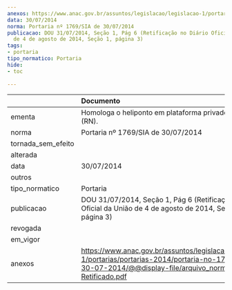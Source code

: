 ```yaml
---
anexos: https://www.anac.gov.br/assuntos/legislacao/legislacao-1/portarias/portarias-2014/portaria-no-1769-sia-de-30-07-2014/@@display-file/arquivo_norma/-Retificado.pdf
data: 30/07/2014
norma: Portaria nº 1769/SIA de 30/07/2014
publicacao: DOU 31/07/2014, Seção 1, Pág 6 (Retificação no Diário Oficial da União
  de 4 de agosto de 2014, Seção 1, página 3)
tags:
- portaria
tipo_normatico: Portaria
hide: 
- toc 
 
---
```


|                    | Documento                                                                                                                                                         |
|:-------------------|:------------------------------------------------------------------------------------------------------------------------------------------------------------------|
| ementa             | Homologa o heliponto em plataforma privado ATUM-3 (RN).                                                                                                           |
| norma              | Portaria nº 1769/SIA de 30/07/2014                                                                                                                                |
| tornada_sem_efeito |                                                                                                                                                                   |
| alterada           |                                                                                                                                                                   |
| data               | 30/07/2014                                                                                                                                                        |
| outros             |                                                                                                                                                                   |
| tipo_normatico     | Portaria                                                                                                                                                          |
| publicacao         | DOU 31/07/2014, Seção 1, Pág 6 (Retificação no Diário Oficial da União de 4 de agosto de 2014, Seção 1, página 3)                                                 |
| revogada           |                                                                                                                                                                   |
| em_vigor           |                                                                                                                                                                   |
| anexos             | https://www.anac.gov.br/assuntos/legislacao/legislacao-1/portarias/portarias-2014/portaria-no-1769-sia-de-30-07-2014/@@display-file/arquivo_norma/-Retificado.pdf |